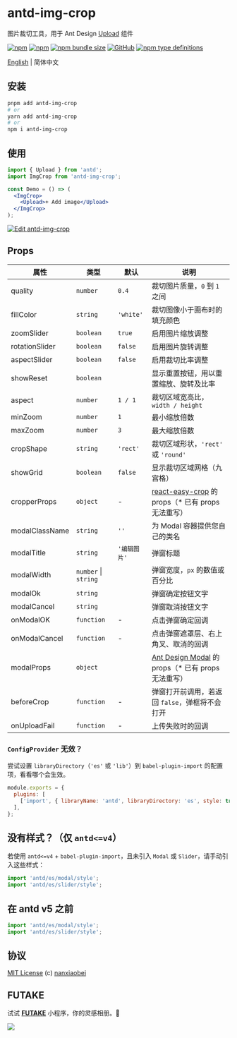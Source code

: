 # antd-img-crop

图片裁切工具，用于 Ant Design [Upload](https://ant.design/components/upload-cn/) 组件

[![npm](https://img.shields.io/npm/v/antd-img-crop.svg?style=flat-square)](https://www.npmjs.com/package/antd-img-crop)
[![npm](https://img.shields.io/npm/dt/antd-img-crop?style=flat-square)](https://www.npmtrends.com/antd-img-crop)
[![npm bundle size](https://img.shields.io/bundlephobia/minzip/antd-img-crop?style=flat-square)](https://bundlephobia.com/result?p=antd-img-crop)
[![GitHub](https://img.shields.io/github/license/nanxiaobei/antd-img-crop?style=flat-square)](https://github.com/nanxiaobei/antd-img-crop/blob/main/LICENSE)
[![npm type definitions](https://img.shields.io/npm/types/typescript?style=flat-square)](https://github.com/nanxiaobei/antd-img-crop/blob/main/src/types.ts)

[English](./README.md) | 简体中文

## 安装

```sh
pnpm add antd-img-crop
# or
yarn add antd-img-crop
# or
npm i antd-img-crop
```

## 使用

```jsx harmony
import { Upload } from 'antd';
import ImgCrop from 'antd-img-crop';

const Demo = () => (
  <ImgCrop>
    <Upload>+ Add image</Upload>
  </ImgCrop>
);
```

[![Edit antd-img-crop](https://codesandbox.io/static/img/play-codesandbox.svg)](https://codesandbox.io/s/antd-img-crop-4qoom5p9x4?fontsize=14&hidenavigation=1&theme=dark)

## Props

| 属性           | 类型                 | 默认         | 说明                                                  |
| -------------- | -------------------- | ------------ | ----------------------------------------------------- |
| quality        | `number`             | `0.4`        | 裁切图片质量，`0` 到 `1` 之间                         |
| fillColor      | `string`             | `'white'`    | 裁切图像小于画布时的填充颜色                          |
| zoomSlider     | `boolean`            | `true`       | 启用图片缩放调整                                      |
| rotationSlider | `boolean`            | `false`      | 启用图片旋转调整                                      |
| aspectSlider   | `boolean`            | `false`      | 启用裁切比率调整                                      |
| showReset      | `boolean`            |              | 显示重置按钮，用以重置缩放、旋转及比率                |
| aspect         | `number`             | `1 / 1`      | 裁切区域宽高比，`width / height`                      |
| minZoom        | `number`             | `1`          | 最小缩放倍数                                          |
| maxZoom        | `number`             | `3`          | 最大缩放倍数                                          |
| cropShape      | `string`             | `'rect'`     | 裁切区域形状，`'rect'` 或 `'round'`                   |
| showGrid       | `boolean`            | `false`      | 显示裁切区域网格（九宫格）                            |
| cropperProps   | `object`             | -            | [react-easy-crop] 的 props（\* 已有 props 无法重写）  |
| modalClassName | `string`             | `''`         | 为 Modal 容器提供您自己的类名                         |
| modalTitle     | `string`             | `'编辑图片'` | 弹窗标题                                              |
| modalWidth     | `number` \| `string` |              | 弹窗宽度，`px` 的数值或百分比                         |
| modalOk        | `string`             |              | 弹窗确定按钮文字                                      |
| modalCancel    | `string`             |              | 弹窗取消按钮文字                                      |
| onModalOK      | `function`           | -            | 点击弹窗确定回调                                      |
| onModalCancel  | `function`           | -            | 点击弹窗遮罩层、右上角叉、取消的回调                  |
| modalProps     | `object`             |              | [Ant Design Modal] 的 props（\* 已有 props 无法重写） |
| beforeCrop     | `function`           | -            | 弹窗打开前调用，若返回 `false`，弹框将不会打开        |
| onUploadFail   | `function`           | -            | 上传失败时的回调                                      |

### `ConfigProvider` 无效？

尝试设置 `libraryDirectory`（`'es'` 或 `'lib'`）到 `babel-plugin-import` 的配置项，看看哪个会生效。

```js
module.exports = {
  plugins: [
    ['import', { libraryName: 'antd', libraryDirectory: 'es', style: true }],
  ],
};
```

## 没有样式？（仅 `antd<=v4`）

若使用 `antd<=v4` + `babel-plugin-import`，且未引入 `Modal` 或 `Slider`，请手动引入这些样式：

```js
import 'antd/es/modal/style';
import 'antd/es/slider/style';
```

## 在 antd v5 之前

```js
import 'antd/es/modal/style';
import 'antd/es/slider/style';
```

## 协议

[MIT License](https://github.com/nanxiaobei/antd-img-crop/blob/main/LICENSE) (c) [nanxiaobei](https://lee.so/)

[react-easy-crop]: https://github.com/ricardo-ch/react-easy-crop#props
[Ant Design Modal]: https://ant.design/components/modal-cn#api

## FUTAKE

试试 [**FUTAKE**](https://sotake.com/futake) 小程序，你的灵感相册。🌈

![](https://s3.bmp.ovh/imgs/2022/07/21/452dd47aeb790abd.png)
